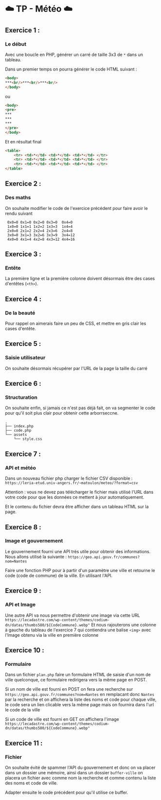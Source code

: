 # ☁️  TP - Météo  ☁️ 

## Exercice 1 :
### Le début
Avec une boucle en PHP, générer un carré de taille 3x3 de `*` dans un tableau.

Dans un premier temps on pourra générer le code HTML suivant :
```html
<body>
***<br/>***<br/>***<br/>
</body>
```
ou

```html
<body>
<pre>
***
***
***
</pre>
</body>
```
Et en résultat final
```html
<table>
	<tr> <td>*</td> <td>*</td> <td>*</td> </tr>
	<tr> <td>*</td> <td>*</td> <td>*</td> </tr>
	<tr> <td>*</td> <td>*</td> <td>*</td> </tr>
</table>
```

## Exercice 2 :
### Des maths
On souhaite modifier le code de l'exercice précédent pour faire avoir le rendu suivant
```
 0x0=0 0x1=0 0x2=0 0x3=0  0x4=0
 1x0=0 1x1=1 1x2=2 1x3=3  1x4=4
 2x0=0 2x1=2 2x2=4 2x3=6  2x4=8
 3x0=0 3x1=3 3x2=6 3x3=9  3x4=12
 4x0=0 4x1=4 4x2=8 4x3=12 4x4=16
```

## Exercice 3 :
### Entête
La première ligne et la première colonne doivent désormais être des cases d'entêtes (`<th>`).

## Exercice 4 :
### De la beauté
Pour rappel on aimerais faire un peu de CSS, et mettre en gris clair les cases d'entête.

## Exercice 5 :
### Saisie utilisateur
On souhaite désormais récupérer par l'URL de la page la taille du carré
 
## Exercice 6 :
### Structuration
On souhaite enfin, si jamais ce n'est pas déjà fait, on va segmenter le code pour qu'il soit plus clair pour obtenir cette arborrseccne.
```tree
.
├── index.php
├── code.php
└── assets
	└── style.css
```

## Exercice 7 :
### API et météo
Dans un nouveau fichier php charger le fichier CSV disponible :
`https://leria-etud.univ-angers.fr/~matoulon/meteo/?format=csv` 

Attention : vous ne devez pas télécharger le fichier mais utilisé l'URL dans votre code pour que les données ce mettent à jour automatiquement.

Et le contenu du fichier devra être afficher dans un tableau HTML sur la page.

## Exercice 8 :
### Image et gouvernement
Le gouvernement fourni une API très utile pour obtenir des informations.
Nous allons utilisé la suivante : `https://geo.api.gouv.fr/communes?nom=Nantes`

Faire une fonction PHP pour à partir d'un paramètre une ville et retourne le code (code de commune) de la ville. En utilisant l'API.

## Exercice 9 :
### API et Image
Une autre API va nous permettre d'obtenir une image via cette URL
`https://lecadastre.com/wp-content/themes/codium-dn/datas/thumbs580/${CodeCommune}.webp"`
Et nous rajouterons une colonne à gauche du tableau de l'exercice 7 qui contiendra une balise `<img>` avec l'Image obtenu via la ville en première colonne

## Exercice 10 :
### Formulaire
Dans un fichier `plan.php` faire un formulaire HTML de saisie d'un nom de ville quelconque, ce formulaire redirigera vers la même page en POST.

Si un nom de ville est fourni en POST on fera une recherche sur 
`https://geo.api.gouv.fr/communes?nom=Nantes` en remplacant donc `Nantes` par la recherche
et on affichera la liste des noms et code pour chaque ville, le code sera un lien clicable vers la même page mais on fournira dans l'url le code de la ville

Si un code de ville est fourni en GET on affichera l'image 
`https://lecadastre.com/wp-content/themes/codium-dn/datas/thumbs580/${CodeCommune}.webp"`

## Exercice 11 :
### Fichier
On souhaite évité de spammer l'API du gouvernement et donc on va placer dans un dossier une mémoire, ainsi dans un dossier `buffer-ville` on placera un fichier avec comme nom la recherche et comme contenu la liste des noms et code de ville.

Adapter ensuite le code précédent pour qu'il utilise ce buffer.